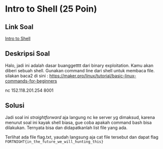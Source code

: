 # Intro to Shell (25 Poin)

## Link Soal

[Intro to Shell](http://152.118.201.254:8000/challenges#Intro%20to%20Shell)

## Deskripsi Soal

Halo, jadi ini adalah dasar buanggetttt dari binary exploitation. Kamu akan diberi sebuah shell. Gunakan command line dari shell untuk membaca file. silakan baca2 di sini : https://maker.pro/linux/tutorial/basic-linux-commands-for-beginners

nc 152.118.201.254 8001

## Solusi

Jadi soal ini _straightforward_ aja langung nc ke server yg dimaksud, karena menurut soal ini kayak shell biasa, gue coba apakah command bash bisa dilakukan. Ternyata bisa dan didapatkanlah list file yang ada.

Terlihat ada file flag.txt, yaudah langsung aja cat file tersebut dan dapat flag `FORTNIGHT{in_the_future_we_will_hunting_this}`
